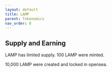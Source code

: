 ```yaml
---
layout: default
title: LAMP
parent: Tokenomics
nav_order: 8
---
```


## Supply and Earning

LAMP has limited supply. 100 LAMP were minted. 

10,000 LAMP were created and locked in opensea.
